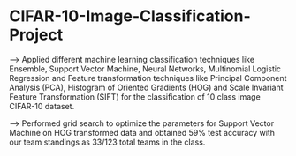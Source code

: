 # CIFAR-10-Image-Classification-Project

--> Applied different machine learning classification techniques like Ensemble, Support Vector Machine, Neural Networks, Multinomial Logistic Regression and Feature transformation techniques like Principal Component Analysis (PCA), Histogram of Oriented Gradients (HOG) and Scale Invariant Feature Transformation (SIFT) for the classification of 10 class image CIFAR-10 dataset.

--> Performed grid search to optimize the parameters for Support Vector Machine on HOG transformed data and obtained 59% test accuracy with our team standings as 33/123 total teams in the class.